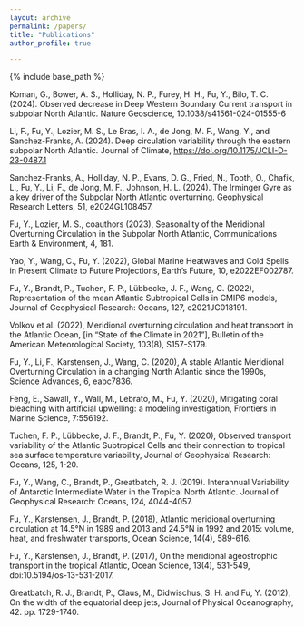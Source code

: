 ```yaml
---
layout: archive
permalink: /papers/
title: "Publications"
author_profile: true

---
```


{% include base_path %}

Koman, G., Bower, A. S., Holliday, N. P., Furey, H. H., Fu, Y., Bilo, T. C. (2024). Observed decrease in Deep Western Boundary Current transport in subpolar North Atlantic. Nature Geoscience, 10.1038/s41561-024-01555-6

Li, F., Fu, Y., Lozier, M. S., Le Bras, I. A., de Jong, M. F., Wang, Y., and Sanchez-Franks, A. (2024). Deep circulation variability through the eastern subpolar North Atlantic. Journal of Climate, https://doi.org/10.1175/JCLI-D-23-0487.1

Sanchez-Franks, A., Holliday, N. P., Evans, D. G., Fried, N., Tooth, O., Chafik, L., Fu, Y., Li, F., de Jong, M. F., Johnson, H. L. (2024). The Irminger Gyre as a key driver of the Subpolar North Atlantic overturning. Geophysical Research Letters, 51, e2024GL108457. 

Fu, Y., Lozier, M. S., coauthors (2023), Seasonality of the Meridional Overturning Circulation in the Subpolar North Atlantic, Communications Earth & Environment, 4, 181.

Yao, Y., Wang, C., Fu, Y. (2022), Global Marine Heatwaves and Cold Spells in Present Climate to Future Projections, Earth’s Future, 10, e2022EF002787.

Fu, Y., Brandt, P., Tuchen, F. P., Lübbecke, J. F., Wang, C. (2022), Representation of the mean Atlantic Subtropical Cells in CMIP6 models, Journal of Geophysical Research: Oceans, 127, e2021JC018191.

Volkov et al. (2022), Meridional overturning circulation and heat transport in the Atlantic Ocean, [in “State of the Climate in 2021”], Bulletin of the American Meteorological Society, 103(8), S157-S179.

Fu, Y., Li, F., Karstensen, J., Wang, C. (2020), A stable Atlantic Meridional Overturning Circulation in a changing North Atlantic since the 1990s, Science Advances, 6, eabc7836.

Feng, E., Sawall, Y., Wall, M., Lebrato, M., Fu, Y. (2020), Mitigating coral bleaching with artificial upwelling: a modeling investigation, Frontiers in Marine Science, 7:556192.

Tuchen, F. P., Lübbecke, J. F., Brandt, P., Fu, Y. (2020), Observed transport variability of the Atlantic Subtropical Cells and their connection to tropical sea surface temperature variability, Journal of Geophysical Research: Oceans, 125, 1-20. 

Fu, Y., Wang, C., Brandt, P., Greatbatch, R. J. (2019). Interannual Variability of Antarctic Intermediate Water in the Tropical North Atlantic. Journal of Geophysical Research: Oceans, 124, 4044-4057.

Fu, Y., Karstensen, J., Brandt, P. (2018), Atlantic meridional overturning circulation at 14.5°N in 1989 and 2013 and 24.5°N in 1992 and 2015: volume, heat, and freshwater transports, Ocean Science, 14(4), 589-616. 

Fu, Y., Karstensen, J., Brandt, P. (2017), On the meridional ageostrophic transport in the tropical Atlantic, Ocean Science, 13(4), 531-549, doi:10.5194/os-13-531-2017.

Greatbatch, R. J., Brandt, P., Claus, M., Didwischus, S. H. and Fu, Y. (2012), On the width of the equatorial deep jets, Journal of Physical Oceanography, 42. pp. 1729-1740. 
